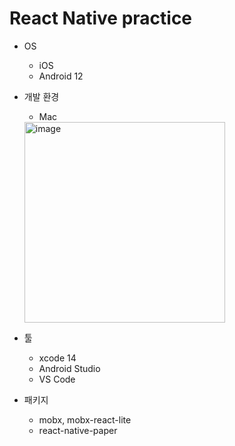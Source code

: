 # React Native practice

- OS
  - iOS
  - Android 12

- 개발 환경
  - Mac
   <img width="321" alt="image" src="https://user-images.githubusercontent.com/35987129/191933672-32c1c071-b26c-40d0-a824-acfcf02970e9.png">
  
- 툴
  - xcode 14
  - Android Studio
  - VS Code

- 패키지
  - mobx, mobx-react-lite
  - react-native-paper
